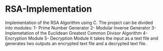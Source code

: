 # RSA-Implementation
Implementation of the RSA Algorithm using C. The project can be divided into modules: 
1- Prime Number Generator 
2- Modular Inverse Generator
3- Implemetation of the Euclidean Greatest Common Divisor Algorithm 
4- Encryption Module
5- Decryption Module 
It takes the input as a text file and generates two outputs an encrypted text file and a decrypted text file.
